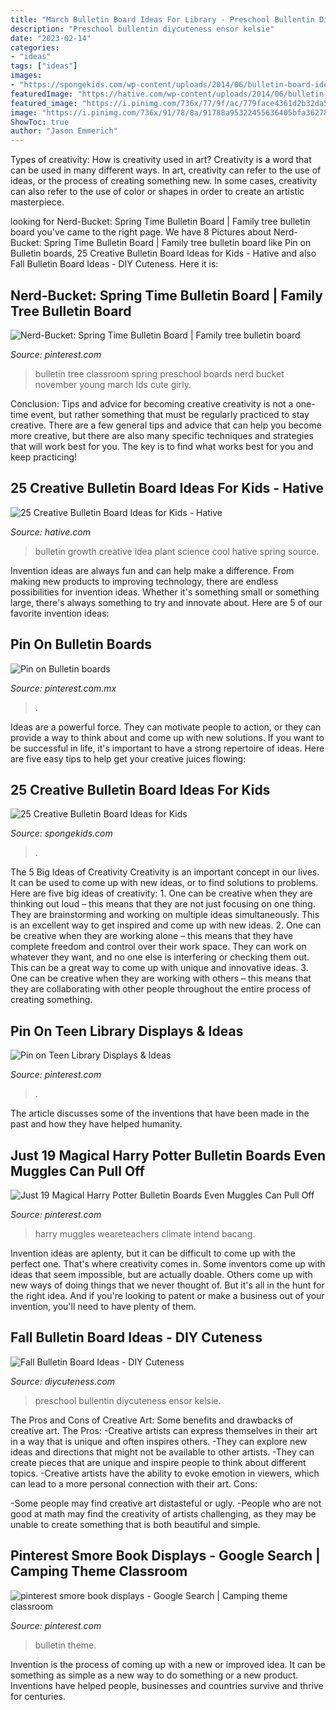 ```yaml
---
title: "March Bulletin Board Ideas For Library - Preschool Bullentin Diycuteness Ensor Kelsie"
description: "Preschool bullentin diycuteness ensor kelsie"
date: "2023-02-14"
categories:
- "ideas"
tags: ["ideas"]
images:
- "https://spongekids.com/wp-content/uploads/2014/06/bulletin-board-ideas/16-under-the-sea-bulletin-board.jpg"
featuredImage: "https://hative.com/wp-content/uploads/2014/06/bulletin-board-ideas/8-plant-growth-board.jpg"
featured_image: "https://i.pinimg.com/736x/77/9f/ac/779face4361d2b32da5751d7f209af7d.jpg"
image: "https://i.pinimg.com/736x/91/78/8a/91788a95322455636405bfa36278de4b.jpg"
ShowToc: true
author: "Jason Emmerich"
---
```



Types of creativity: How is creativity used in art?
Creativity is a word that can be used in many different ways. In art, creativity can refer to the use of ideas, or the process of creating something new. In some cases, creativity can also refer to the use of color or shapes in order to create an artistic masterpiece.

	

		
looking for Nerd-Bucket: Spring Time Bulletin Board | Family tree bulletin board you've came to the right page. We have 8 Pictures about Nerd-Bucket: Spring Time Bulletin Board | Family tree bulletin board like Pin on Bulletin boards, 25 Creative Bulletin Board Ideas for Kids - Hative and also Fall Bulletin Board Ideas - DIY Cuteness. Here it is:
		
    
## Nerd-Bucket: Spring Time Bulletin Board | Family Tree Bulletin Board

<img loading=lazy src="https://i.pinimg.com/736x/ab/2a/a6/ab2aa6f827af1b64550e0ed4c7ca9092--bulletin-board-tree-march-bulletin-board-ideas.jpg" onerror="this.onerror=null;this.src='https://tse3.mm.bing.net/th?id=OIP.4gW-3bEfFc1qxsi2R6kezQHaJ4&amp;pid=15.1';" alt="Nerd-Bucket: Spring Time Bulletin Board | Family tree bulletin board">

_Source: pinterest.com_

>bulletin tree classroom spring preschool boards nerd bucket november young march lds cute girly. 

	

Conclusion: Tips and advice for becoming creative
creativity is not a one-time event, but rather something that must be regularly practiced to stay creative. There are a few general tips and advice that can help you become more creative, but there are also many specific techniques and strategies that will work best for you. The key is to find what works best for you and keep practicing!

    
## 25 Creative Bulletin Board Ideas For Kids - Hative

<img loading=lazy src="https://hative.com/wp-content/uploads/2014/06/bulletin-board-ideas/8-plant-growth-board.jpg" onerror="this.onerror=null;this.src='https://tse1.mm.bing.net/th?id=OIP.pbK8tQ7U2udN990lSJosPgHaJ4&amp;pid=15.1';" alt="25 Creative Bulletin Board Ideas for Kids - Hative">

_Source: hative.com_

>bulletin growth creative idea plant science cool hative spring source. 

	

Invention ideas are always fun and can help make a difference. From making new products to improving technology, there are endless possibilities for invention ideas. Whether it's something small or something large, there's always something to try and innovate about. Here are 5 of our favorite invention ideas:

    
## Pin On Bulletin Boards

<img loading=lazy src="https://i.pinimg.com/736x/77/9f/ac/779face4361d2b32da5751d7f209af7d.jpg" onerror="this.onerror=null;this.src='https://tse1.mm.bing.net/th?id=OIP.g3zn_FOhap7N3_mIPWhQcAHaFF&amp;pid=15.1';" alt="Pin on Bulletin boards">

_Source: pinterest.com.mx_

>. 

	

Ideas are a powerful force. They can motivate people to action, or they can provide a way to think about and come up with new solutions. If you want to be successful in life, it's important to have a strong repertoire of ideas. Here are five easy tips to help get your creative juices flowing: 

    
## 25 Creative Bulletin Board Ideas For Kids

<img loading=lazy src="https://spongekids.com/wp-content/uploads/2014/06/bulletin-board-ideas/16-under-the-sea-bulletin-board.jpg" onerror="this.onerror=null;this.src='https://tse4.mm.bing.net/th?id=OIP.ftMfqeE5WpJbtR0Q08rSsAHaJ4&amp;pid=15.1';" alt="25 Creative Bulletin Board Ideas for Kids">

_Source: spongekids.com_

>. 

	

The 5 Big Ideas of Creativity
Creativity is an important concept in our lives. It can be used to come up with new ideas, or to find solutions to problems. Here are five big ideas of creativity: 1. One can be creative when they are thinking out loud – this means that they are not just focusing on one thing. They are brainstorming and working on multiple ideas simultaneously. This is an excellent way to get inspired and come up with new ideas. 2. One can be creative when they are working alone – this means that they have complete freedom and control over their work space. They can work on whatever they want, and no one else is interfering or checking them out. This can be a great way to come up with unique and innovative ideas. 3. One can be creative when they are working with others – this means that they are collaborating with other people throughout the entire process of creating something.

    
## Pin On Teen Library Displays &amp; Ideas

<img loading=lazy src="https://i.pinimg.com/736x/91/78/8a/91788a95322455636405bfa36278de4b.jpg" onerror="this.onerror=null;this.src='https://tse4.mm.bing.net/th?id=OIP.DWmlTMweWi-cLQ8w-Rx4vAHaFi&amp;pid=15.1';" alt="Pin on Teen Library Displays &amp; Ideas">

_Source: pinterest.com_

>. 

	

The article discusses some of the inventions that have been made in the past and how they have helped humanity.

    
## Just 19 Magical Harry Potter Bulletin Boards Even Muggles Can Pull Off

<img loading=lazy src="https://i.pinimg.com/736x/62/f9/ce/62f9cec69cc570e14a1aa73a818de7a0.jpg" onerror="this.onerror=null;this.src='https://tse2.mm.bing.net/th?id=OIP.Uu4AstiHHsO8_jkkA4lWfwHaPj&amp;pid=15.1';" alt="Just 19 Magical Harry Potter Bulletin Boards Even Muggles Can Pull Off">

_Source: pinterest.com_

>harry muggles weareteachers climate intend bacang. 

	

Invention ideas are aplenty, but it can be difficult to come up with the perfect one. That's where creativity comes in. Some inventors come up with ideas that seem impossible, but are actually doable. Others come up with new ways of doing things that we never thought of. But it's all in the hunt for the right idea. And if you're looking to patent or make a business out of your invention, you'll need to have plenty of them.

    
## Fall Bulletin Board Ideas - DIY Cuteness

<img loading=lazy src="https://diycuteness.com/wp-content/uploads/2020/06/Fall-Bulletin-Board-Ideas-5.jpg" onerror="this.onerror=null;this.src='https://tse4.mm.bing.net/th?id=OIP.yD4UlUXpg6NOWLQ7KkAe7AAAAA&amp;pid=15.1';" alt="Fall Bulletin Board Ideas - DIY Cuteness">

_Source: diycuteness.com_

>preschool bullentin diycuteness ensor kelsie. 

	

The Pros and Cons of Creative Art: Some benefits and drawbacks of creative art.
The Pros: 
-Creative artists can express themselves in their art in a way that is unique and often inspires others. 
-They can explore new ideas and directions that might not be available to other artists. 
-They can create pieces that are unique and inspire people to think about different topics. 
-Creative artists have the ability to evoke emotion in viewers, which can lead to a more personal connection with their art. 
Cons:


-Some people may find creative art distasteful or ugly. 
-People who are not good at math may find the creativity of artists challenging, as they may be unable to create something that is both beautiful and simple.

    
## Pinterest Smore Book Displays - Google Search | Camping Theme Classroom

<img loading=lazy src="https://i.pinimg.com/736x/cc/6c/63/cc6c636bf6fe5d6c1c550ced37469f54.jpg" onerror="this.onerror=null;this.src='https://tse2.mm.bing.net/th?id=OIP.b1dGCQxJJK4XuMZE8lVR7AHaJ3&amp;pid=15.1';" alt="pinterest smore book displays - Google Search | Camping theme classroom">

_Source: pinterest.com_

>bulletin theme. 

	

Invention is the process of coming up with a new or improved idea. It can be something as simple as a new way to do something or a new product. Inventions have helped people, businesses and countries survive and thrive for centuries.

